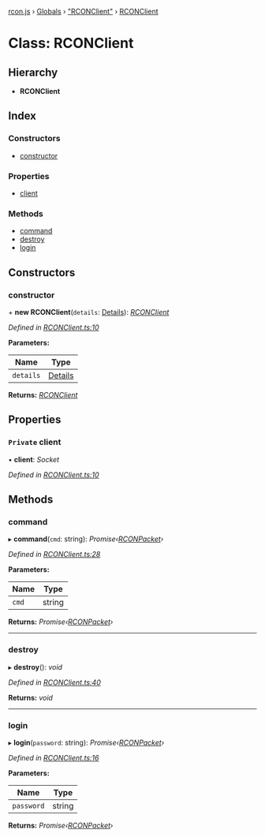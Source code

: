 [rcon.js](../README.md) › [Globals](../globals.md) › ["RCONClient"](../modules/_rconclient_.md) › [RCONClient](_rconclient_.rconclient.md)

# Class: RCONClient

## Hierarchy

* **RCONClient**

## Index

### Constructors

* [constructor](_rconclient_.rconclient.md#constructor)

### Properties

* [client](_rconclient_.rconclient.md#private-client)

### Methods

* [command](_rconclient_.rconclient.md#command)
* [destroy](_rconclient_.rconclient.md#destroy)
* [login](_rconclient_.rconclient.md#login)

## Constructors

###  constructor

\+ **new RCONClient**(`details`: [Details](../modules/_rconclient_.md#details)): *[RCONClient](_rconclient_.rconclient.md)*

*Defined in [RCONClient.ts:10](https://github.com/dylhack/rcon.js/blob/16d807e/src/RCONClient.ts#L10)*

**Parameters:**

Name | Type |
------ | ------ |
`details` | [Details](../modules/_rconclient_.md#details) |

**Returns:** *[RCONClient](_rconclient_.rconclient.md)*

## Properties

### `Private` client

• **client**: *Socket*

*Defined in [RCONClient.ts:10](https://github.com/dylhack/rcon.js/blob/16d807e/src/RCONClient.ts#L10)*

## Methods

###  command

▸ **command**(`cmd`: string): *Promise‹[RCONPacket](../modules/_codec_.md#rconpacket)›*

*Defined in [RCONClient.ts:28](https://github.com/dylhack/rcon.js/blob/16d807e/src/RCONClient.ts#L28)*

**Parameters:**

Name | Type |
------ | ------ |
`cmd` | string |

**Returns:** *Promise‹[RCONPacket](../modules/_codec_.md#rconpacket)›*

___

###  destroy

▸ **destroy**(): *void*

*Defined in [RCONClient.ts:40](https://github.com/dylhack/rcon.js/blob/16d807e/src/RCONClient.ts#L40)*

**Returns:** *void*

___

###  login

▸ **login**(`password`: string): *Promise‹[RCONPacket](../modules/_codec_.md#rconpacket)›*

*Defined in [RCONClient.ts:16](https://github.com/dylhack/rcon.js/blob/16d807e/src/RCONClient.ts#L16)*

**Parameters:**

Name | Type |
------ | ------ |
`password` | string |

**Returns:** *Promise‹[RCONPacket](../modules/_codec_.md#rconpacket)›*
